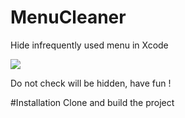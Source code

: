 # MenuCleaner
Hide infrequently used menu in Xcode

![](http://familymrfan-github.qiniudn.com/menuCleaner.png)

Do not check will be hidden, have fun !

#Installation
Clone and build the project
